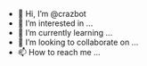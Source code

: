 - 👋 Hi, I’m @crazbot
- 👀 I’m interested in ...
- 🌱 I’m currently learning ...
- 💞️ I’m looking to collaborate on ...
- 📫 How to reach me ...

<!---
crazbot/crazbot is a ✨ special ✨ repository because its `README.md` (this file) appears on your GitHub profile.
You can click the Preview link to take a look at your changes.
--->
